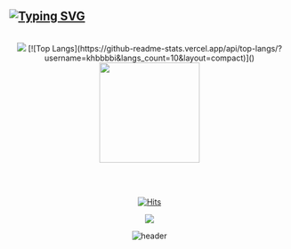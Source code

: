 [![Typing SVG](https://readme-typing-svg.herokuapp.com/?color=gradient&lines=Welcome+to+Minsung's+github!&font=Redressed&size=35)](https://git.io/typing-svg)
---

<div align="center">
<br>



<!-- stats -->
<img src = "https://github-readme-stats-pi-tan.vercel.app/api?username=khbbbbi&show_icons=true&theme=onedark">
[![Top Langs](https://github-readme-stats.vercel.app/api/top-langs/?username=khbbbbi&langs_count=10&layout=compact)]()

<img style="height:180px" src="https://github-readme-stats-pi-tan.vercel.app/api/top-langs/?username=khbbbbi&layout=compact&theme=nord&hide_border=true" />

<br><br>

<!-- 방문자,sns -->
[![Hits](https://hits.seeyoufarm.com/api/count/incr/badge.svg?url=https%3A%2F%2Fgithub.com%2Fkhbbbbi%2F&count_bg=%23D8F27D&title_bg=%23555555&icon=github.svg&icon_color=%23D8F27D&title=hits&edge_flat=false)](https://hits.seeyoufarm.com)

<a href="https://velog.io/@hamba" target="_blank"><img src="https://img.shields.io/badge/velog-82c59c?style=flat&logo=velog&logoColor=white"/></a>

![header](https://capsule-render.vercel.app/api?type=waving&color=gradient&height=120&animation=fadeIn&section=footer&text=🚗💨&fontAlign=70)
